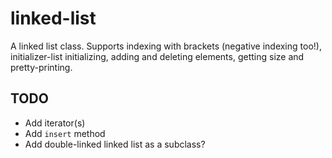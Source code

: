 # linked-list

A linked list class. Supports indexing with brackets (negative indexing too!), initializer-list initializing, adding and deleting elements, getting size and pretty-printing.

## TODO
- Add iterator(s)
- Add `insert` method
- Add double-linked linked list as a subclass?